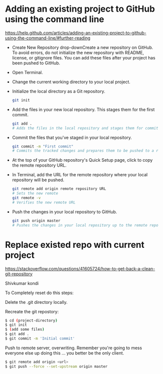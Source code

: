 # Adding an existing project to GitHub using the command line

https://help.github.com/articles/adding-an-existing-project-to-github-using-the-command-line/#further-reading

* Create New Repository drop-downCreate a new repository on GitHub. To avoid errors, do not initialize the new repository with README, license, or gitignore files. You can add these files after your project has been pushed to GitHub.

* Open Terminal.

* Change the current working directory to your local project.

* Initialize the local directory as a Git repository.
    ~~~bash
    git init
    ~~~

* Add the files in your new local repository. This stages them for the first commit.

    ~~~bash
    git add .
    # Adds the files in the local repository and stages them for commit. To unstage a file, use 'git reset HEAD YOUR-FILE'.
    ~~~

* Commit the files that you've staged in your local repository.

    ~~~bash
    git commit -m "First commit"
    # Commits the tracked changes and prepares them to be pushed to a remote repository. To remove this commit and modify the file, use 'git reset --soft HEAD~1' and commit and add the file again.
    ~~~

* At the top of your GitHub repository's Quick Setup page, click to copy the remote repository URL.

* In Terminal, add the URL for the remote repository where your local repository will be pushed.

    ~~~bash
    git remote add origin remote repository URL
    # Sets the new remote
    git remote -v
    # Verifies the new remote URL
    ~~~

* Push the changes in your local repository to GitHub.

    ~~~bash
    git push origin master
    # Pushes the changes in your local repository up to the remote repository you specified as the origin
    ~~~
    
# Replace existed repo with current project 

https://stackoverflow.com/questions/41605724/how-to-get-back-a-clean-git-repository

Shivkumar kondi

To Completely reset do this steps:

Delete the .git directory locally.

Recreate the git repostory:

~~~bash
$ cd (project-directory)
$ git init
$ (add some files)
$ git add .
$ git commit -m 'Initial commit'
~~~

Push to remote server, overwriting. Remember you're going to mess everyone else up doing this … you better be the only client.

~~~bash
$ git remote add origin <url>
$ git push --force --set-upstream origin master
~~~